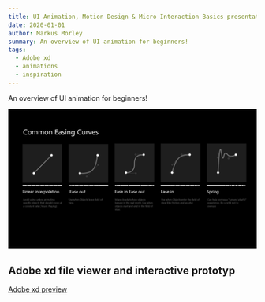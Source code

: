 ```yaml
---
title: UI Animation, Motion Design & Micro Interaction Basics presentation (wip)
date: 2020-01-01
author: Markus Morley
summary: An overview of UI animation for beginners!
tags:
  - Adobe xd
  - animations
  - inspiration
---
```

An overview of UI animation for beginners!

![easing](/static/img/common-easing-curves.jpg "easing")

## Adobe xd file viewer and interactive prototyp

[Adobe xd preview](https://xd.adobe.com/view/5e1eaa08-7d53-4d25-ae34-28bdbad41ad1-0b4d/grid)